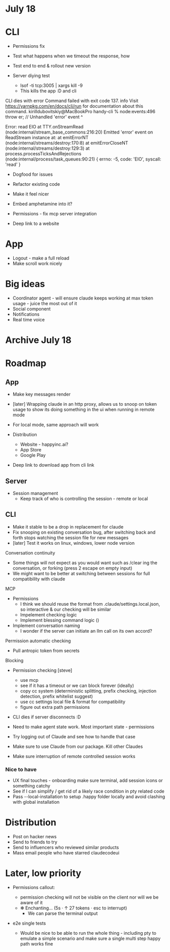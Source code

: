 # July 18

# CLI

- Permissions fix
- Test what happens when we timeout the response, how 

- Test end to end & rollout new version
- Server diying test
  - lsof -ti tcp:3005 | xargs kill -9
  - This kills the app :D and cli

CLI dies with 
error Command failed with exit code 137.
info Visit https://yarnpkg.com/en/docs/cli/run for documentation about this command.
kirilldubovitskiy@MacBookPro handy-cli % node:events:496
      throw er; // Unhandled 'error' event
      ^

Error: read EIO
    at TTY.onStreamRead (node:internal/stream_base_commons:216:20)
Emitted 'error' event on ReadStream instance at:
    at emitErrorNT (node:internal/streams/destroy:170:8)
    at emitErrorCloseNT (node:internal/streams/destroy:129:3)
    at process.processTicksAndRejections (node:internal/process/task_queues:90:21) {
  errno: -5,
  code: 'EIO',
  syscall: 'read'
}

- Dogfood for issues
- Refactor existing code
- Make it feel nicer

- Embed amphetamine into it?

- Permissions - fix mcp server integration

- Deep link to a website

# App
- Logout - make a full reload
- Make scroll work nicely 

# Big ideas
- Coordinator agent - will ensure claude keeps working at max token usage - juice the most out of it
- Social component
- Notifications
- Real time voice

# Archive July 18

# Roadmap

## App
- Make key messages render
- [later] Wrapping claude in an http proxy, allows us to snoop on token usage to show its doing something in the ui when running in remote mode
- For local mode, same approach will work

- Distribution
  - Website - happyinc.ai?
  - App Store
  - Google Play

- Deep link to download app from cli link

## Server

- Session management
  - Keep track of who is controlling the session - remote or local


## CLI
- Make it stable to be a drop in replacement for claude
- Fix snooping on existing conversation bug, after switching back and forth stops watching the session file for new messages
- [later] Test it works on linux, windows, lower node version

Conversation continuity
- Some things will not expect as you would want such as /clear ing the conversation, or forking (press 2 escape on empty input)
- We might want to be better at switching between sessions for full compatibility with claude

MCP
- Permissions
  - I think we should reuse the format from .claude/settings.local.json, so interactive & our checking will be similar
  - Impelement checking logic
  - Implement blessing command logic ()
- Implement conversation naming
  - I wonder if the server can initiate an llm call on its own accord?

Permission automatic checking
- Pull antropic token from secrets


Blocking
- Permission checking [steve]
  - use mcp 
  - see if it has a timeout or we can block forever (ideally)
  - copy cc system (deterministic splitting, prefix checking, injection detection, prefix whitelist suggest)
  - use cc settings local file & format for compatibility  
  - figure out extra path permissions

- CLI dies if server disconnects :D

- Need to make agent state work. Most important state - permissions
- Try logging out of Claude and see how to handle that case
- Make sure to use Claude from our package. Kill other Claudes
- Make sure interruption of remote controlled session works

### Nice to have
- UX final touches - onboarding make sure terminal, add session icons or something catchy
- See if I can simplify / get rid of a likely race condition in pty related code
- Pass --local-installation to setup .happy folder locally and avoid clashing with global installation

# Distribution

- Post on hacker news
- Send to friends to try
- Send to influencers who reviewed similar products
- Mass email people who have starred claudecodeui


# Later, low priority


- Permissions callout:
  - permission checking will not be visible on the client nor will we be aware of it
  - ✻ Enchanting… (5s · ↑ 27 tokens · esc to interrupt)
    - We can parse the terminal output

- e2e single tests
  - Would be nice to be able to run the whole thing - including pty to emulate a simple scenario and make sure a single multi step happy path works fine

